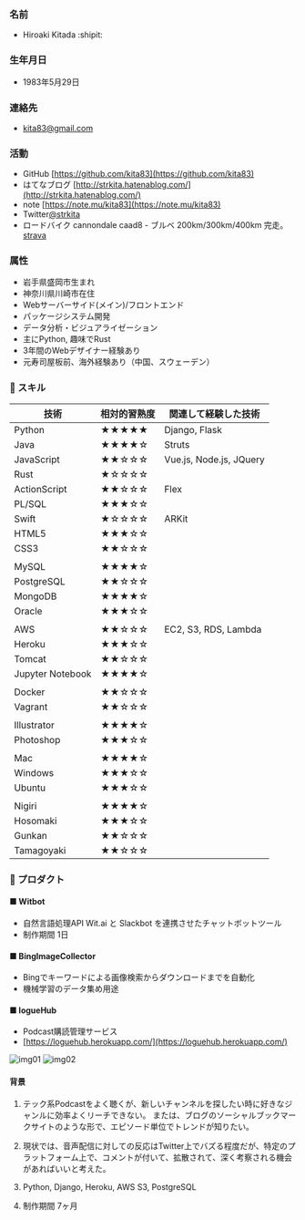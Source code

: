 <a name="基本情報"></a>
### 名前
- Hiroaki Kitada :shipit: 

### 生年月日
- 1983年5月29日

### 連絡先
- kita83@gmail.com  

### 活動
- GitHub [https://github.com/kita83](https://github.com/kita83)  
- はてなブログ [http://strkita.hatenablog.com/](http://strkita.hatenablog.com/)  
- note [https://note.mu/kita83](https://note.mu/kita83)
- Twitter[@strkita](https://twitter.com/strkita)  
- ロードバイク cannondale caad8 - ブルベ 200km/300km/400km 完走。 [strava](https://www.strava.com/athletes/kita83)  
  
<a name="属性"></a>
### 属性
- 岩手県盛岡市生まれ
- 神奈川県川崎市在住
- Webサーバーサイド(メイン)/フロントエンド
- パッケージシステム開発
- データ分析・ビジュアライゼーション
- 主にPython, 趣味でRust
- 3年間のWebデザイナー経験あり
- 元寿司屋板前、海外経験あり（中国、スウェーデン）

<a name="スキル"></a>
### 🚀 スキル

| 技術       | 相対的習熟度 | 関連して経験した技術             |
|--------------|-------|---------------------------|
| Python       | ★★★★★ | Django, Flask             |
| Java         | ★★★★☆ | Struts                    |
| JavaScript   | ★★☆☆☆ | Vue.js, Node.js, JQuery   |
| Rust         | ★☆☆☆☆ |                           |
| ActionScript | ★★☆☆☆ | Flex                      |
| PL/SQL       | ★★★☆☆ |                           |
| Swift        | ★☆☆☆☆ | ARKit                     |
| HTML5        | ★★★☆☆ |                           |
| CSS3         | ★★☆☆☆ |                           |
|              |       |                           |
| MySQL        | ★★★★☆ |                           |
| PostgreSQL   | ★★☆☆☆ |                           |
| MongoDB      | ★★★★☆ |                           |
| Oracle       | ★★★☆☆ |                           |
|              |       |                           |
| AWS          | ★★☆☆☆ | EC2, S3, RDS, Lambda      |
| Heroku       | ★★★☆☆ |                           |
| Tomcat       | ★★☆☆☆ |                           |
| Jupyter Notebook | ★★★★☆ |                           |
|              |       |                           |
| Docker       | ★★☆☆☆ |                           |
| Vagrant      | ★★☆☆☆ |                           |
|              |       |                           |
| Illustrator  | ★★★★☆ |                           |
| Photoshop    | ★★★☆☆ |                           |
|              |       |                           |
| Mac    | ★★★★☆ |                           |
| Windows    | ★★★☆☆ |                           |
| Ubuntu    | ★★★☆☆ |                           |
|              |       |                           |
| Nigiri    | ★★★★☆ |                           |
| Hosomaki    | ★★★☆☆ |                           |
| Gunkan    | ★★☆☆☆ |                           |
| Tamagoyaki    | ★★☆☆☆ |                           |

<a name="プロダクト"></a>
### 🌳 プロダクト
#### ■ Witbot
- 自然言語処理API Wit.ai と Slackbot を連携させたチャットボットツール
- 制作期間 1日

#### ■ BingImageCollector
- Bingでキーワードによる画像検索からダウンロードまでを自動化
- 機械学習のデータ集め用途

#### ■ logueHub
- Podcast購読管理サービス
- [https://loguehub.herokuapp.com/](https://loguehub.herokuapp.com/)
  
![img01](https://raw.github.com/kita83/kita83.github.io/images/2018-05-12_233641.png)
![img02](https://raw.github.com/kita83/kita83.github.io/images/2018-05-19_172621.png)

#### 背景
1. テック系Podcastをよく聴くが、新しいチャンネルを探したい時に好きなジャンルに効率よくリーチできない。
または、ブログのソーシャルブックマークサイトのような形で、エピソード単位でトレンドが知りたい。  

2. 現状では、音声配信に対しての反応はTwitter上でバズる程度だが、特定のプラットフォーム上で、コメントが付いて、拡散されて、深く考察される機会があればいいと考えた。  

3. Python, Django, Heroku, AWS S3, PostgreSQL  

4. 制作期間 7ヶ月

